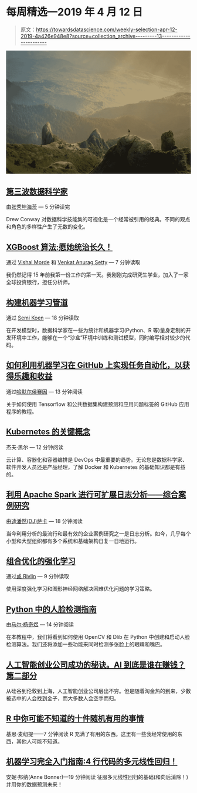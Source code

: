 # 每周精选—2019 年 4 月 12 日

> 原文：<https://towardsdatascience.com/weekly-selection-apr-12-2019-4a426e948e8?source=collection_archive---------13----------------------->

![](img/79a97b81a7c982057bcc5afb6704772a.png)

## [第三波数据科学家](/the-third-wave-data-scientist-1421df7433c9)

由[张秀坤海茨](https://medium.com/u/6533aa1281a?source=post_page-----4a426e948e8--------------------------------) — 5 分钟读完

Drew Conway 对数据科学技能集的可视化是一个经常被引用的经典。不同的观点和角色的多样性产生了无数的变化。

## [XGBoost 算法:愿她统治长久！](/https-medium-com-vishalmorde-xgboost-algorithm-long-she-may-rein-edd9f99be63d)

通过 [Vishal Morde](https://medium.com/u/ba549bd3ff7e?source=post_page-----4a426e948e8--------------------------------) 和 [Venkat Anurag Setty](https://medium.com/u/e15e82916c90?source=post_page-----4a426e948e8--------------------------------) — 7 分钟读取

我仍然记得 15 年前我第一份工作的第一天。我刚刚完成研究生学业，加入了一家全球投资银行，担任分析师。

## [构建机器学习管道](/architecting-a-machine-learning-pipeline-a847f094d1c7)

通过 [Semi Koen](https://medium.com/u/aabf98f9b9a?source=post_page-----4a426e948e8--------------------------------) — 18 分钟读取

在开发模型时，数据科学家在一些为统计和机器学习(Python、R 等)量身定制的开发环境中工作，能够在一个“沙盒”环境中训练和测试模型，同时编写相对较少的代码。

## [如何利用机器学习在 GitHub 上实现任务自动化，以获得乐趣和收益](/mlapp-419f90e8f007)

通过[哈默尔侯赛因](https://medium.com/u/2f23c8eb1e49?source=post_page-----4a426e948e8--------------------------------) — 13 分钟阅读

关于如何使用 Tensorflow 和公共数据集构建预测和应用问题标签的 GitHub 应用程序的教程。

## [Kubernetes 的关键概念](/key-kubernetes-concepts-62939f4bc08e)

杰夫·黑尔 — 12 分钟阅读

云计算、容器化和容器编排是 DevOps 中最重要的趋势。无论您是数据科学家、软件开发人员还是产品经理，了解 Docker 和 Kubernetes 的基础知识都是有益的。

## [利用 Apache Spark 进行可扩展日志分析——综合案例研究](/scalable-log-analytics-with-apache-spark-a-comprehensive-case-study-2be3eb3be977)

由[迪潘然(DJ)萨卡](https://medium.com/u/6278d12b0682?source=post_page-----4a426e948e8--------------------------------) — 18 分钟阅读

当今利用分析的最流行和最有效的企业案例研究之一是日志分析。如今，几乎每个小型和大型组织都有多个系统和基础架构日复一日地运行。

## [组合优化的强化学习](/reinforcement-learning-for-combinatorial-optimization-d1402e396e91)

通过[或 Rivlin](https://medium.com/u/d6ea8553654c?source=post_page-----4a426e948e8--------------------------------) — 9 分钟读取

使用深度强化学习和图形神经网络解决困难优化问题的学习策略。

## [Python 中的人脸检测指南](/a-guide-to-face-detection-in-python-3eab0f6b9fc1)

由[马尔·杨奇煜](https://medium.com/u/ddcee06de4c8?source=post_page-----4a426e948e8--------------------------------) — 14 分钟阅读

在本教程中，我们将看到如何使用 OpenCV 和 Dlib 在 Python 中创建和启动人脸检测算法。我们还将添加一些功能来同时检测多张脸上的眼睛和嘴巴。

## [人工智能创业公司成功的秘诀。AI 到底是谁在赚钱？第二部分](/the-secrets-of-successful-ai-startups-whos-making-money-in-ai-part-ii-207fea92a8d5)

从硅谷到伦敦到上海，人工智能创业公司层出不穷。但是随着淘金热的到来，少数被选中的人会找到金子，而大多数人会空手而归。

## [R 中你可能不知道的十件随机有用的事情](/ten-random-useful-things-in-r-that-you-might-not-know-about-54b2044a3868)

基思·麦纽提——7 分钟阅读
R 充满了有用的东西。这里有一些我经常使用的东西，其他人可能不知道。

## [机器学习完全入门指南:4 行代码的多元线性回归！](/multiple-linear-regression-in-four-lines-of-code-b8ba26192e84)

安妮·邦纳(Anne Bonner)—19 分钟阅读
征服多元线性回归的基础(和向后消除！)并用你的数据预测未来！